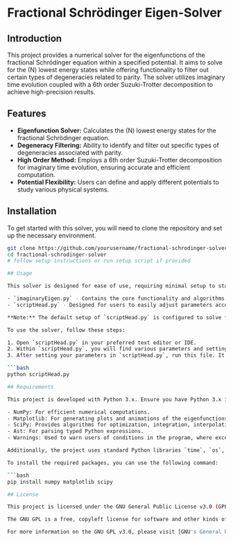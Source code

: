 # Fractional Schrödinger Eigen-Solver

## Introduction

This project provides a numerical solver for the eigenfunctions of the fractional Schrödinger equation within a specified potential. It aims to solve for the \(N\) lowest energy states while offering functionality to filter out certain types of degeneracies related to parity. The solver utilizes imaginary time evolution coupled with a 6th order Suzuki-Trotter decomposition to achieve high-precision results.

## Features

- **Eigenfunction Solver:** Calculates the \(N\) lowest energy states for the fractional Schrödinger equation.
- **Degeneracy Filtering:** Ability to identify and filter out specific types of degeneracies associated with parity.
- **High Order Method:** Employs a 6th order Suzuki-Trotter decomposition for imaginary time evolution, ensuring accurate and efficient computation.
- **Potential Flexibility:** Users can define and apply different potentials to study various physical systems.

## Installation

To get started with this solver, you will need to clone the repository and set up the necessary environment.

```bash
git clone https://github.com/yourusername/fractional-schrodinger-solver.git
cd fractional-schrodinger-solver
# follow setup instructions or run setup script if provided

## Usage

This solver is designed for ease of use, requiring minimal setup to start solving for the eigenfunctions of the fractional Schrödinger equation. The project comprises two primary Python files:

- `imaginaryEigen.py` - Contains the core functionality and algorithms for solving the equation. This file does all the heavy lifting but does not require direct modification.
- `scriptHead.py` - Designed for users to easily adjust parameters according to their specific requirements. This is the only file you need to modify to set up your problem.

**Note:** The default setup of `scriptHead.py` is configured to solve for the eigenfunctions of the quantum harmonic oscillator for the integer order Schrödinger equation. This serves as a basic example to demonstrate how the solver works and to provide a starting point for users to adjust the script for their specific needs.

To use the solver, follow these steps:

1. Open `scriptHead.py` in your preferred text editor or IDE.
2. Within `scriptHead.py`, you will find various parameters and settings that you can adjust to define your problem space, including the potential, number of energy states to solve for, and any degeneracy filtering criteria.
3. After setting your parameters in `scriptHead.py`, run this file. It will internally call functions from `imaginaryEigen.py` to perform the computation.

```bash
python scriptHead.py

## Requirements

This project is developed with Python 3.x. Ensure you have Python 3.x installed on your system before running this solver. Below is a list of required Python packages that are necessary to run the project successfully:

- NumPy: For efficient numerical computations.
- Matplotlib: For generating plots and animations of the eigenfunctions.
- SciPy: Provides algorithms for optimization, integration, interpolation, eigenvalue problems, algebraic equations, and other purposes. Specifically, `scipy.fft` is used for fast Fourier transforms.
- Ast: For parsing typed Python expressions.
- Warnings: Used to warn users of conditions in the program, where exception handling is not explicitly needed.

Additionally, the project uses standard Python libraries `time`, `os`, and `shutil` for managing files and directories, and `genericpath` for path operations.

To install the required packages, you can use the following command:

```bash
pip install numpy matplotlib scipy

## License

This project is licensed under the GNU General Public License v3.0 (GPL-3.0) - see the [LICENSE](LICENSE) file for details.

The GNU GPL is a free, copyleft license for software and other kinds of works, offering the recipients the freedom to use, study, share (copy), and modify the software. Software that is licensed under GPL-3.0 is required to be made available to users with the source code, ensuring that all modifications and derived works are also covered by the same license.

For more information on the GNU GPL v3.0, please visit [GNU's General Public License](https://www.gnu.org/licenses/gpl-3.0.html).
